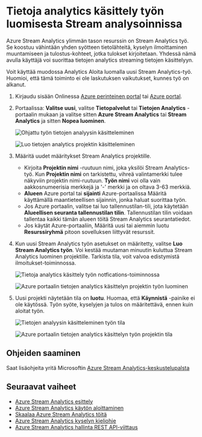 <properties 
    pageTitle="Luomisesta Stream analysoinnissa tietojen analytics käsittely työn | Microsoft Azure" 
    description="Luo Stream analysoinnissa tietojen analytics käsittely työ | oppimiskeskuksen polku-osiossa."
    keywords="tietojen analyysin käsitteleminen"
    documentationCenter=""
    services="stream-analytics"
    authors="jeffstokes72" 
    manager="jhubbard" 
    editor="cgronlun"/>

<tags 
    ms.service="stream-analytics" 
    ms.devlang="na" 
    ms.topic="article" 
    ms.tgt_pltfrm="na" 
    ms.workload="data-services" 
    ms.date="09/26/2016" 
    ms.author="jeffstok"/> 

# <a name="how-to-create-a-data-analytics-processing-job-for-stream-analytics"></a>Tietoja analytics käsittely työn luomisesta Stream analysoinnissa

Azure Stream Analytics ylimmän tason resurssin on Stream Analytics työ.  Se koostuu vähintään yhden syötteen tietolähteitä, kyselyn ilmoittaminen muuntamiseen ja tulostus-kohteet, jotka tulokset kirjoitetaan. Yhdessä nämä avulla käyttäjä voi suorittaa tietojen analytics streaming tietojen käsittelyyn.

Voit käyttää muodossa Analytics Aloita luomalla uusi Stream Analytics-työ.  Huomioi, että tämä toiminto ei ole laskutuksen vaikutukset, kunnes työ on alkanut.

1.  Kirjaudu sisään Onlinessa [Azure perinteinen portal](http://manage.windowsazure.com) tai [Azure portal](https://portal.azure.com/).
2.  Portaalissa: **Valitse uusi**, valitse **Tietopalvelut** tai **Tietojen Analytics** -portaalin mukaan ja valitse sitten **Azure Stream Analytics** tai **Stream Analytics** ja sitten **Nopea luominen**.

    ![Ohjattu työn tietojen analyysin käsitteleminen](./media/stream-analytics-create-a-job/1-stream-analytics-create-a-job.png)  

    ![Luo tietojen analytics projektin käsitteleminen](./media/stream-analytics-create-a-job/4-stream-analytics-create-a-job.png)  

3.  Määritä uudet määritykset Stream Analytics projektille.
    - Kirjoita **Projektin nimi** -ruutuun nimi, joka yksilöi Stream Analytics-työ. Kun **Projektin nimi** on tarkistettu, vihreä valintamerkki tulee näkyviin projektin nimi-ruutuun. **Työn nimi** voi olla vain aakkosnumeerisia merkkejä ja '-' merkki ja on oltava 3-63 merkkiä.
    - **Alueen** Azure portal tai **sijainti** Azure-portaalissa Määritä käyttämällä maantieteellisen sijainnin, jonka haluat suorittaa työn.
    - Jos Azure portaalin, valitse tai luo tallennustilan-tili, jota käytetään **Alueellisen seuranta tallennustilan tilin**. Tallennustilan tilin voidaan tallentaa kaikki tämän alueen töitä Stream Analytics seurantatiedot.
    - Jos käytät Azure-portaaliin, Määritä uusi tai aiemmin luotu **Resurssiryhmä** pitoon sovelluksen liittyvät resurssit.

4.  Kun uusi Stream Analytics työn asetukset on määritetty, valitse **Luo Stream Analytics työn**. Voi kestää muutaman minuutin kuluttua Stream Analytics luominen projektille. Tarkista tila, voit valvoa edistymistä ilmoitukset-toiminnossa.

    ![Tietoja analytics käsittely työn notfications-toiminnossa](./media/stream-analytics-create-a-job/2-stream-analytics-create-a-job.png)  

    ![Azure portaalin tietojen analytics käsittelyn projektin työn luominen](./media/stream-analytics-create-a-job/5-stream-analytics-create-a-job.png)  

5.  Uusi projekti näytetään tila on **luotu**. Huomaa, että **Käynnistä** -painike ei ole käytössä. Työn syöte, kyselyjen ja tulos on määritettävä, ennen kuin aloitat työn.

    ![Tietojen analyysin käsitteleminen työn tila](./media/stream-analytics-create-a-job/3-stream-analytics-create-a-job.png)  

    ![Azure portaalin tietojen analytics käsittelyn työn projektin tila](./media/stream-analytics-create-a-job/6-stream-analytics-create-a-job.png)  

## <a name="get-help"></a>Ohjeiden saaminen
Saat lisäohjeita yritä Microsoftin [Azure Stream Analytics-keskustelupalsta](https://social.msdn.microsoft.com/Forums/en-US/home?forum=AzureStreamAnalytics)

## <a name="next-steps"></a>Seuraavat vaiheet

- [Azure Stream Analytics esittely](stream-analytics-introduction.md)
- [Azure Stream Analytics käytön aloittaminen](stream-analytics-get-started.md)
- [Skaalaa Azure Stream Analytics töitä](stream-analytics-scale-jobs.md)
- [Azure Stream Analytics kyselyn kieliohje](https://msdn.microsoft.com/library/azure/dn834998.aspx)
- [Azure Stream Analytics hallinta REST API-viittaus](https://msdn.microsoft.com/library/azure/dn835031.aspx)
